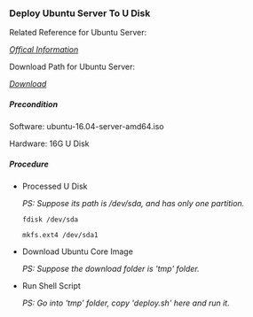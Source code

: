 ### Deploy Ubuntu Server To U Disk

Related Reference for Ubuntu Server:<p>
[*Offical Information*](http://www.ubuntu.com/server)

Download Path for Ubuntu Server:<p>
[*Download*](http://www.ubuntu.com/download/server/thank-you?country=SG&version=16.04&architecture=amd64)

##### Precondition
Software: ubuntu-16.04-server-amd64.iso<p>
Hardware: 16G U Disk<p>

##### Procedure
+ Processed U Disk<p>
*PS: Suppose its path is /dev/sda, and has only one partition.*<p>
`fdisk /dev/sda`<p>
`mkfs.ext4 /dev/sda1`<p>

+ Download Ubuntu Core Image<p>
*PS: Suppose the download folder is 'tmp' folder.*<p>

+ Run Shell Script<p>
*PS: Go into 'tmp' folder, copy 'deploy.sh' here and run it.*<p>



